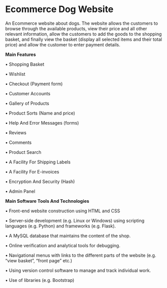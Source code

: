# Ecommerce Dog Website
 An Ecommerce website about dogs. The website allows the customers to browse through the available products, view their price and all other relevant information, allow the customers to add the goods to the shopping basket, and finally view the basket (display all selected items and their total price) and allow the customer to enter payment details.

 


**Main Features**

• Shopping Basket

• Wishlist

• Checkout (Payment form)

• Customer Accounts

• Gallery of Products

• Product Sorts (Name and price)

• Help And Error Messages (forms)

• Reviews

• Comments

• Product Search

• A Facility For Shipping Labels

• A Facility For E-invoices

• Encryption And Security (Hash)

• Admin Panel


**Main Software Tools And Technologies**


 • Front-end website construction using HTML and CSS

 
 • Server-side development (e.g. Linux or Windows) using scripting languages (e.g. Python) and frameworks (e.g. Flask).

 
 • A MySQL database that maintains the content of the shop.

 
 • Online verification and analytical tools for debugging.

 
 • Navigational menus with links to the different parts of the website (e.g. “view basket”, “front page” etc.)

 
 • Using version control software to manage and track individual work.

 
 • Use of libraries (e.g. Bootstrap)

